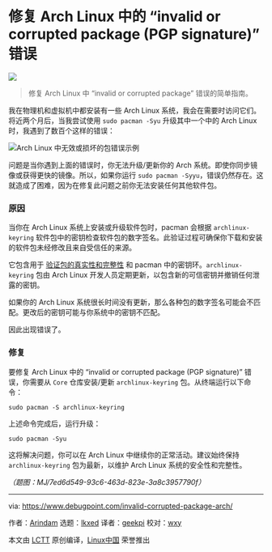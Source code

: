 [#]: subject: "Fix “invalid or corrupted package (PGP signature)” Error In Arch Linux"
[#]: via: "https://www.debugpoint.com/invalid-corrupted-package-arch/"
[#]: author: "Arindam https://www.debugpoint.com/author/admin1/"
[#]: collector: "lkxed"
[#]: translator: "geekpi"
[#]: reviewer: "wxy"
[#]: publisher: "wxy"
[#]: url: "https://linux.cn/article-15875-1.html"

修复 Arch Linux 中的 “invalid or corrupted package (PGP signature)” 错误
======

![][0]

> 修复 Arch Linux 中 “invalid or corrupted package” 错误的简单指南。

我在物理机和虚拟机中都安装有一些 Arch Linux 系统，我会在需要时访问它们。将近两个月后，当我尝试使用 `sudo pacman -Syu` 升级其中一个中的 Arch Linux 时，我遇到了数百个这样的错误：

![Arch Linux 中无效或损坏的包错误示例][1]

问题是当你遇到上面的错误时，你无法升级/更新你的 Arch 系统。即使你同步镜像或获得更快的镜像。所以，如果你运行 `sudo pacman -Syyu`，错误仍然存在。这就造成了困难，因为在修复此问题之前你无法安装任何其他软件包。

### 原因

当你在 Arch Linux 系统上安装或升级软件包时，pacman 会根据 `archlinux-keyring` 软件包中的密钥检查软件包的数字签名。此验证过程可确保你下载和安装的软件包未经修改且来自受信任的来源。

它包含用于 [验证包的真实性和完整性][2] 和 pacman 中的密钥环。`archlinux-keyring` 包由 Arch Linux 开发人员定期更新，以包含新的可信密钥并撤销任何泄露的密钥。

如果你的 Arch Linux 系统很长时间没有更新，那么各种包的数字签名可能会不匹配。更改后的密钥可能与你系统中的密钥不匹配。

因此出现错误了。

### 修复

要修复 Arch Linux 中的 “invalid or corrupted package (PGP signature)” 错误，你需要从 `Core` 仓库安装/更新 `archlinux-keyring` 包。从终端运行以下命令：

```
sudo pacman -S archlinux-keyring
```

上述命令完成后，运行升级：

```
sudo pacman -Syu
```

这将解决问题，你可以在 Arch Linux 中继续你的正常活动。建议始终保持 `archlinux-keyring` 包为最新，以维护 Arch Linux 系统的安全性和完整性。

*（题图：MJ/7ed6d549-93c6-463d-823e-3a8c3957790f）*

--------------------------------------------------------------------------------

via: https://www.debugpoint.com/invalid-corrupted-package-arch/

作者：[Arindam][a]
选题：[lkxed][b]
译者：[geekpi](https://github.com/geekpi)
校对：[wxy](https://github.com/wxy)

本文由 [LCTT](https://github.com/LCTT/TranslateProject) 原创编译，[Linux中国](https://linux.cn/) 荣誉推出

[a]: https://www.debugpoint.com/author/admin1/
[b]: https://github.com/lkxed/
[1]: https://www.debugpoint.com/wp-content/uploads/2023/05/Sample-invalid-or-corrupted-package-error-in-Arch-Linux.jpg
[2]: https://wiki.archlinux.org/title/Pacman/Package_signing
[0]: https://img.linux.net.cn/data/attachment/album/202306/03/231559qweqmphmmzpwxhiq.jpg